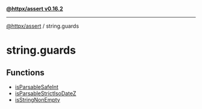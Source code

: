 [**@httpx/assert v0.16.2**](../README.md)

***

[@httpx/assert](../README.md) / string.guards

# string.guards

## Functions

- [isParsableSafeInt](functions/isParsableSafeInt.md)
- [isParsableStrictIsoDateZ](functions/isParsableStrictIsoDateZ.md)
- [isStringNonEmpty](functions/isStringNonEmpty.md)
